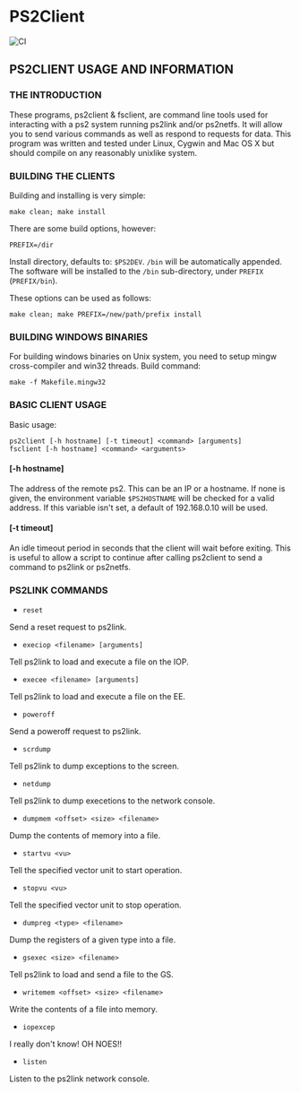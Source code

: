# PS2Client

![CI](https://github.com/ps2dev/ps2client/workflows/CI/badge.svg)

## PS2CLIENT USAGE AND INFORMATION

### THE INTRODUCTION

These programs, ps2client & fsclient, are command line tools used for interacting with a ps2 system running ps2link and/or ps2netfs. It will allow you to send various commands as well as respond to requests for data. This program was written and tested under Linux, Cygwin and Mac OS X but should compile on any reasonably unixlike system.

### BUILDING THE CLIENTS
Building and installing is very simple:

`make clean; make install`

There are some build options, however:

`PREFIX=/dir`

Install directory, defaults to: `$PS2DEV`. `/bin` will be automatically appended.
The software will be installed to the `/bin` sub-directory, under `PREFIX` (`PREFIX/bin`).

These options can be used as follows:

`make clean; make PREFIX=/new/path/prefix install`

### BUILDING WINDOWS BINARIES
For building windows binaries on Unix system, you need to setup mingw cross-compiler and win32 threads.
Build command:

`make -f Makefile.mingw32`

### BASIC CLIENT USAGE
Basic usage:

```
ps2client [-h hostname] [-t timeout] <command> [arguments]
fsclient [-h hostname] <command> <arguments>
```

#### \[-h hostname\]

The address of the remote ps2. This can be an IP or a hostname. If none is given, the environment variable `$PS2HOSTNAME` will be checked for a valid address. If this variable isn't set, a default of 192.168.0.10 will be used.

#### \[-t timeout\]

An idle timeout period in seconds that the client will wait before exiting. This is useful to allow a script to continue after calling ps2client to send a command to ps2link or ps2netfs.

### PS2LINK COMMANDS
- `reset`

Send a reset request to ps2link.

- `execiop <filename> [arguments]`

Tell ps2link to load and execute a file on the IOP.

- `execee <filename> [arguments]`

Tell ps2link to load and execute a file on the EE.

- `poweroff`

Send a poweroff request to ps2link.

- `scrdump`

Tell ps2link to dump exceptions to the screen.

- `netdump`

Tell ps2link to dump execetions to the network console.

- `dumpmem <offset> <size> <filename>`

Dump the contents of memory into a file.

- `startvu <vu>`

Tell the specified vector unit to start operation.

- `stopvu <vu>`

Tell the specified vector unit to stop operation.

- `dumpreg <type> <filename>`

Dump the registers of a given type into a file.

- `gsexec <size> <filename>`

Tell ps2link to load and send a file to the GS.

- `writemem <offset> <size> <filename>`

Write the contents of a file into memory.

- `iopexcep`

I really don't know! OH NOES!!

- `listen`

Listen to the ps2link network console.
